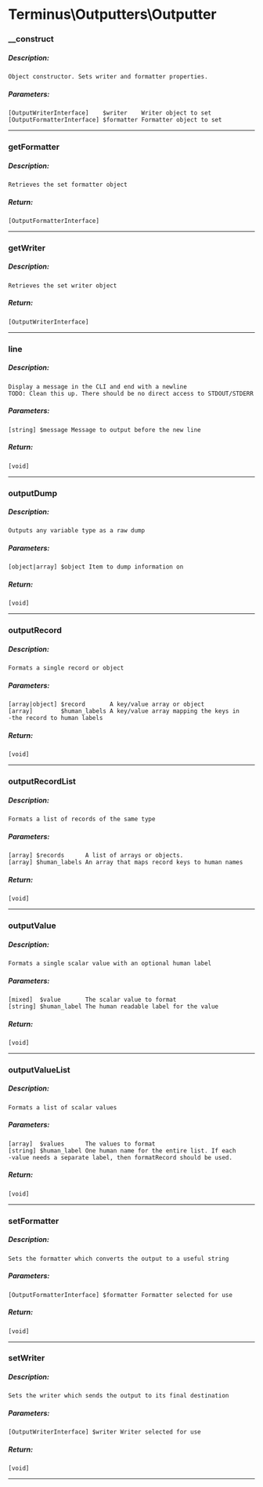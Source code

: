 # Terminus\Outputters\Outputter

### __construct
##### Description:
    Object constructor. Sets writer and formatter properties.

##### Parameters:
    [OutputWriterInterface]    $writer    Writer object to set
    [OutputFormatterInterface] $formatter Formatter object to set

---

### getFormatter
##### Description:
    Retrieves the set formatter object

##### Return:
    [OutputFormatterInterface]

---

### getWriter
##### Description:
    Retrieves the set writer object

##### Return:
    [OutputWriterInterface]

---

### line
##### Description:
    Display a message in the CLI and end with a newline
    TODO: Clean this up. There should be no direct access to STDOUT/STDERR

##### Parameters:
    [string] $message Message to output before the new line

##### Return:
    [void]

---

### outputDump
##### Description:
    Outputs any variable type as a raw dump

##### Parameters:
    [object|array] $object Item to dump information on

##### Return:
    [void]

---

### outputRecord
##### Description:
    Formats a single record or object

##### Parameters:
    [array|object] $record       A key/value array or object
    [array]        $human_labels A key/value array mapping the keys in
    -the record to human labels

##### Return:
    [void]

---

### outputRecordList
##### Description:
    Formats a list of records of the same type

##### Parameters:
    [array] $records      A list of arrays or objects.
    [array] $human_labels An array that maps record keys to human names

##### Return:
    [void]

---

### outputValue
##### Description:
    Formats a single scalar value with an optional human label

##### Parameters:
    [mixed]  $value       The scalar value to format
    [string] $human_label The human readable label for the value

##### Return:
    [void]

---

### outputValueList
##### Description:
    Formats a list of scalar values

##### Parameters:
    [array]  $values      The values to format
    [string] $human_label One human name for the entire list. If each
    -value needs a separate label, then formatRecord should be used.

##### Return:
    [void]

---

### setFormatter
##### Description:
    Sets the formatter which converts the output to a useful string

##### Parameters:
    [OutputFormatterInterface] $formatter Formatter selected for use

##### Return:
    [void]

---

### setWriter
##### Description:
    Sets the writer which sends the output to its final destination

##### Parameters:
    [OutputWriterInterface] $writer Writer selected for use

##### Return:
    [void]

---

